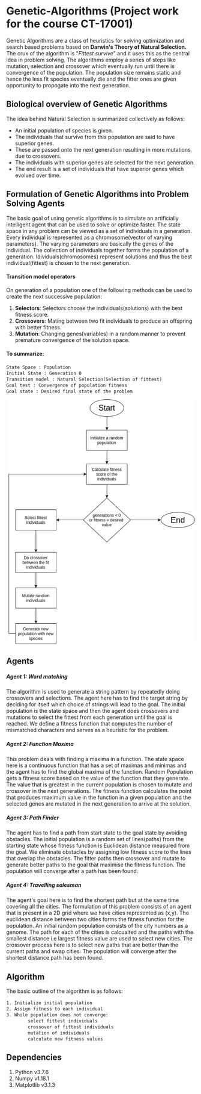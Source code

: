 # Genetic-Algorithms (Project work for the course CT-17001)

Genetic Algorithms are a class of heuristics for solving optimization and search based problems based on **Darwin's Theory of Natural Selection.** The crux of the algorithm is "_Fittest survive_" and it uses this as the central idea in problem solving. The algorithms employ a series of steps like mutation, selection and crossover which eventually run until there is convergence of the population. The population size remains static and hence the less fit species eventually die and the fitter ones are given opportunity to propogate into the next generation.

## Biological overview of Genetic Algorithms

The idea behind Natural Selection is summarized collectively as follows:

- An initial population of species is given.
- The individuals that survive from this population are said to have superior genes.
- These are passed onto the next generation resulting in more mutations due to crossovers.
- The individuals with superior genes are selected for the next generation.
- The end result is a set of individuals that have superior genes which evolved over time.

## Formulation of Genetic Algorithms into Problem Solving Agents

The basic goal of using genetic algorithms is to simulate an artificially intelligent agent that can be used to solve or optimize faster. The state space in any problem can be viewed as a set of individuals in a generation. Every individual is represented as a chromosome(vector of varying parameters). The varying parameters are basically the genes of the individual. The collection of individuals together forms the population of a generation. Idividuals(chromosomes) represent solutions and thus the best individual(fittest) is chosen to the next generation.

#### Transition model operators

On generation of a population one of the following methods can be used to create the next successive population:

1. **Selectors**: Selectors choose the individuals(solutions) with the best fitness score.
2. **Crossovers**: Mating between two fit individuals to produce an offspring with better fitness.
3. **Mutation**: Changing genes(variables) in a random manner to prevent premature convergence of the solution space.

#### To summarize:

```
State Space : Population
Initial State : Generation 0
Transition model : Natural Selection(Selection of fittest)
Goal test : Convergence of population fitness
Goal state : Desired final state of the problem
```

<img src = "res/flowchart.jpg"/>

## Agents

##### Agent 1: Word matching

The algorithm is used to generate a string pattern by repeatedly doing crossovers and selections. The agent here has to find the target string by deciding for itself which choice of strings will lead to the goal. The initial population is the state space and then the agent does crossovers and mutations to select the fittest from each generation until the goal is reached. We define a fitness function that computes the number of mismatched characters and serves as a heuristic for the problem.

##### Agent 2: Function Maxima

This problem deals with finding a maxima in a function. The state space here is a continuous function that has a set of maximas and minimas and the agent has to find the global maxima of the function.
Random Population gets a fitness score based on the value of the function that they generate. The value that is greatest in the current population is chosen to mutate and crossover in the next generations. The fitness function calculates the point that produces maximum value in the function in a given population and the selected genes are mutated in the next generation to arrive at the solution.

##### Agent 3: Path Finder

The agent has to find a path from start state to the goal state by avoiding obstacles. The initial population is a random set of lines(paths) from the starting state whose fitness function is Euclidean distance measured from the goal. We eliminate obstacles by assigning low fitness score to the lines that overlap the obstacles. The fitter paths then crossover and mutate to generate better paths to the goal that maximise the fitness function. The population will converge after a path has been found.

##### Agent 4: Travelling salesman

The agent's goal here is to find the shortest path but at the same time covering all the cities. The formulation of this problem consists of an agent that is present in a 2D grid where we have cities represented as (x,y). The euclidean distance between two cities forms the fitness function for the population. An initial random population consists of the city numbers as a genome. The path for each of the cities is calcualted and the paths with the smallest distance i.e largest fitness value are used to select new cities. The crossover process here is to select new paths that are better than the current paths and swap cities. The population will converge after the shortest distance path has been found.

## Algorithm

The basic outline of the algorithm is as follows:

```
1. Initialize initial population
2. Assign fitness to each individual
3. While population does not converge:
        select fittest individuals
        crossover of fittest individuals
        mutation of individuals
        calculate new fitness values
```

## Dependencies

1. Python v3.7.6
2. Numpy v1.18.1
3. Matplotlib v3.1.3
